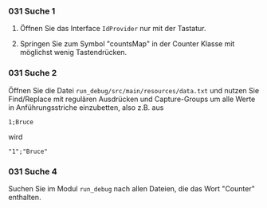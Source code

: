 ### 031 Suche 1

1. Öffnen Sie das Interface `IdProvider` nur mit der Tastatur.

2. Springen Sie zum Symbol "countsMap" in der Counter Klasse mit möglichst wenig Tastendrücken.

### 031 Suche 2

Öffnen Sie die Datei `run_debug/src/main/resources/data.txt` und nutzen Sie
Find/Replace mit regulären Ausdrücken und Capture-Groups um alle Werte in
Anführungsstriche einzubetten, also z.B. aus 

````text
1;Bruce
````

wird

````text
"1";"Bruce"
````

### 031 Suche 4

Suchen Sie im Modul `run_debug` nach allen Dateien, die das Wort "Counter"
enthalten.